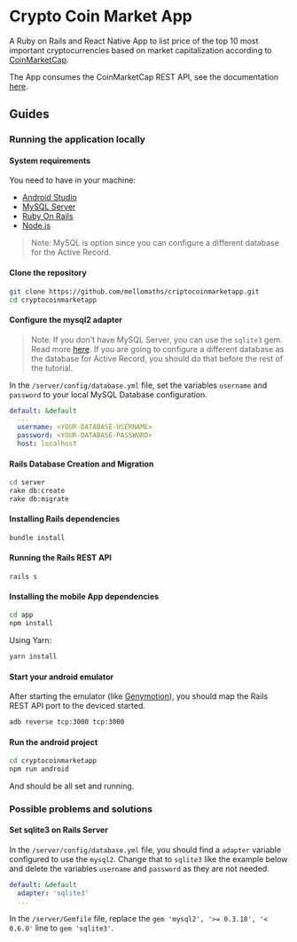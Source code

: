 # Crypto Coin Market App

A Ruby on Rails and React Native App to list price of the top 10 most important cryptocurrencies based on market capitalization according to [CoinMarketCap](https://coinmarketcap.com/pt-br/).

The App consumes the CoinMarketCap REST API, see the documentation [here](https://coinmarketcap.com/api/documentation/v1/#).

## Guides

### Running the application locally

#### System requirements

You need to have in your machine:
- [Android Studio](https://developer.android.com/studio)
- [MySQL Server](https://www.mysql.com/)
- [Ruby On Rails](http://railsinstaller.org/)
- [Node.js](https://nodejs.org/)

> Note: MySQL is option since you can configure a different database for the Active Record.

#### Clone the repository

```bash
git clone https://github.com/mellomaths/criptocoinmarketapp.git
cd cryptocoinmarketapp
```

#### Configure the mysql2 adapter

> Note: If you don't have MySQL Server, you can use the `sqlite3` gem. Read more [here](https://github.com/mellomaths/cryptocoinmarketapp#set-sqlite3-on-rails-server). If you are going to configure a different database as the database for Active Record, you should do that before the rest of the tutorial.

In the `/server/config/database.yml` file, set the variables `username` and `password` to your local MySQL Database configuration.

```yml
default: &default
  ...
  username: <YOUR-DATABASE-USERNAME>
  password: <YOUR-DATABASE-PASSWORD>
  host: localhost
```

#### Rails Database Creation and Migration

```bash
cd server
rake db:create
rake db:migrate
```

#### Installing Rails dependencies

```bash
bundle install
```


#### Running the Rails REST API

```
rails s
```

#### Installing the mobile App dependencies

```bash
cd app
npm install
```

Using Yarn:
```bash
yarn install
```


#### Start your android emulator

After starting the emulator (like [Genymotion](https://www.genymotion.com/)), you should map the Rails REST API port to the deviced started.

```bash
adb reverse tcp:3000 tcp:3000
```

#### Run the android project

```bash
cd cryptocoinmarketapp
npm run android
```

And should be all set and running.

### Possible problems and solutions

#### Set sqlite3 on Rails Server

In the `/server/config/database.yml` file, you should find a `adapter` variable configured to use the `mysql2`. Change that to `sqlite3` like the example below and delete the variables `username` and `password` as they are not needed.

```yml
default: &default
  adapter: 'sqlite3'
  ...
```

In the `/server/Gemfile` file, replace the `gem 'mysql2', '>= 0.3.18', '< 0.6.0'` line to `gem 'sqlite3'`.
